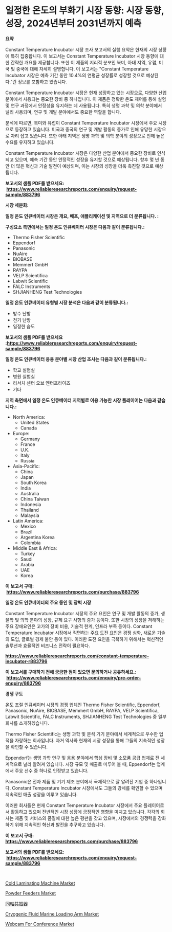 <p><h1>일정한 온도의 부화기 시장 동향: 시장 동향, 성장, 2024년부터 2031년까지 예측</h1></p><p><strong>요약</strong></p>
<p><p>Constant Temperature Incubator 시장 조사 보고서의 실행 요약은 현재의 시장 상황에 특히 집중합니다. 이 보고서는 Constant Temperature Incubator 시장 동향에 대한 간략한 개요를 제공합니다. 또한 이 제품의 지리적 분포인 북미, 아태 지역, 유럽, 미국 및 중국에 대해 자세히 설명합니다. 이 보고서는 "Constant Temperature Incubator 시장은 예측 기간 동안 10.4%의 연평균 성장률로 성장할 것으로 예상된다."란 정보를 포함하고 있습니다.</p><p>Constant Temperature Incubator 시장은 현재 성장하고 있는 시장으로, 다양한 산업 분야에서 사용되는 중요한 장비 중 하나입니다. 이 제품은 정확한 온도 제어를 통해 실험 및 연구 과정에서 안정성을 유지하는 데 사용됩니다. 특히 생명 과학 및 의학 분야에서 널리 사용되며, 연구 및 개발 분야에서도 중요한 역할을 합니다.</p><p>분석에 따르면, 북미와 유럽이 Constant Temperature Incubator 시장에서 주요 시장으로 등장하고 있습니다. 미국과 중국의 연구 및 개발 활동의 증가로 인해 유망한 시장으로 자리 잡고 있습니다. 또한 아태 지역은 생명 과학 및 의학 분야의 성장으로 인해 높은 수요를 유지하고 있습니다.</p><p>Constant Temperature Incubator 시장은 다양한 산업 분야에서 중요한 장비로 인식되고 있으며, 예측 기간 동안 안정적인 성장을 유지할 것으로 예상됩니다. 향후 몇 년 동안 더 많은 혁신과 기술 발전이 예상되며, 이는 시장의 성장을 더욱 촉진할 것으로 예상됩니다.</p></p>
<p><strong>보고서의 샘플 PDF를 받으세요: &nbsp;<a href="https://www.reliableresearchreports.com/enquiry/request-sample/883796">https://www.reliableresearchreports.com/enquiry/request-sample/883796</a></strong></p>
<p><strong>시장 세분화:</strong></p>
<p><strong> 일정 온도 인큐베이터 시장은 개요, 배포, 애플리케이션 및 지역으로 더 분류됩니다. :</strong></p>
<p><strong>구성요소 측면에서는 일정 온도 인큐베이터 시장은 다음과 같이 분류됩니다.:</strong></p>
<p><ul><li>Thermo Fisher Scientific</li><li>Eppendorf</li><li>Panasonic</li><li>NuAire</li><li>BIOBASE</li><li>Memmert GmbH</li><li>RAYPA</li><li>VELP Scientifica</li><li>Labwit Scientific</li><li>FALC Instruments</li><li>SHJIANHENG Test Technologies</li></ul></p>
<p><strong> 일정 온도 인큐베이터 유형별 시장 분석은 다음과 같이 분류됩니다.:</strong></p>
<p><ul><li>방수 난방</li><li>전기 난방</li><li>일정한 습도</li></ul></p>
<p><strong>보고서의 샘플 PDF를 받으세요 :<a href="https://www.reliableresearchreports.com/enquiry/request-sample/883796">https://www.reliableresearchreports.com/enquiry/request-sample/883796</a></strong></p>
<p><strong> 일정 온도 인큐베이터 응용 분야별 시장 산업 조사는 다음과 같이 분류됩니다.:</strong></p>
<p><ul><li>학교 실험실</li><li>병원 실험실</li><li>리서치 센터 오브 엔터프라이즈</li><li>기타</li></ul></p>
<p><strong>지역 측면에서 일정 온도 인큐베이터 지역별로 이용 가능한 시장 플레이어는 다음과 같습니다.:</strong></p>
<p><ul>
    <li>
        North America:
        <ul>
            <li>United States</li>
            <li>Canada</li>
        </ul>
    </li>
    <li>
        Europe:
        <ul>
            <li>Germany</li>
            <li>France</li>
            <li>U.K.</li>
            <li>Italy</li>
            <li>Russia</li>
        </ul>
    </li>
    <li>
        Asia-Pacific:
        <ul>
            <li>China</li>
            <li>Japan</li>
            <li>South Korea</li>
            <li>India</li>
            <li>Australia</li>
            <li>China Taiwan</li>
            <li>Indonesia</li>
            <li>Thailand</li>
            <li>Malaysia</li>
        </ul>
    </li>
    <li>
        Latin America:
        <ul>
            <li>Mexico</li>
            <li>Brazil</li>
            <li>Argentina Korea</li>
            <li>Colombia</li>
        </ul>
    </li>
    <li>
        Middle East & Africa:
        <ul>
            <li>Turkey</li>
            <li>Saudi</li>
            <li>Arabia</li>
            <li>UAE</li>
            <li>Korea</li>
        </ul>
    </li>
    </ul></p>
<p><strong>이 보고서 구매: &nbsp;<a href="https://www.reliableresearchreports.com/purchase/883796">https://www.reliableresearchreports.com/purchase/883796</a></strong></p>
<p><strong>일정 온도 인큐베이터의 주요 동인 및 장벽 시장</strong></p>
<p><p>Constant Temperature Incubator 시장의 주요 요인은 연구 및 개발 활동의 증가, 생물학 및 의학 분야의 성장, 규제 요구 사항의 증가 등이다. 또한 시장의 성장을 저해하는 주요 장애요인은 고가의 장비 비용, 기술적 한계, 인프라 부족 등이다. Constant Temperature Incubator 시장에서 직면하는 주요 도전 요인은 경쟁 심화, 새로운 기술의 도입, 글로벌 경제 불안 등이 있다. 이러한 도전 요인을 극복하기 위해서는 혁신적인 솔루션과 효율적인 비즈니스 전략이 필요하다.</p></p>
<p><strong><a href="https://www.reliableresearchreports.com/constant-temperature-incubator-r883796">https://www.reliableresearchreports.com/constant-temperature-incubator-r883796</a></strong></p>
<p><strong>이 보고서를 구매하기 전에 궁금한 점이 있으면 문의하거나 공유하세요.: &nbsp;<a href="https://www.reliableresearchreports.com/enquiry/pre-order-enquiry/883796">https://www.reliableresearchreports.com/enquiry/pre-order-enquiry/883796</a></strong></p>
<p><strong>경쟁 구도</strong></p>
<p><p>온도 조절 인큐베이터 시장의 경쟁 업체인 Thermo Fisher Scientific, Eppendorf, Panasonic, NuAire, BIOBASE, Memmert GmbH, RAYPA, VELP Scientifica, Labwit Scientific, FALC Instruments, SHJIANHENG Test Technologies 중 일부 회사를 소개하겠습니다. </p><p>Thermo Fisher Scientific는 생명 과학 및 분석 기기 분야에서 세계적으로 우수한 업적을 자랑하는 회사입니다. 과거 역사와 현재의 시장 성장을 통해 그들의 지속적인 성장을 확인할 수 있습니다. </p><p>Eppendorf는 생명 과학 연구 및 응용 분야에서 핵심 장비 및 소모품 공급 업체로 전 세계적으로 널리 알려져 있습니다. 시장 규모 및 매출로 미루어 볼 때, Eppendorf는 업계에서 주요 선수 중 하나로 인정받고 있습니다.</p><p>Panasonic은 전자 제품 및 기기 제조 분야에서 국제적으로 잘 알려진 기업 중 하나입니다. Constant Temperature Incubator 시장에서도 그들의 강세를 확인할 수 있으며 지속적인 매출 성장을 이루고 있습니다.</p><p>이러한 회사들은 현재 Constant Temperature Incubator 시장에서 주요 플레이어로서 활동하고 있으며 전반적인 시장 성장에 긍정적인 영향을 미치고 있습니다. 각각의 회사는 제품 및 서비스의 품질에 대한 높은 평판을 갖고 있으며, 시장에서의 경쟁력을 강화하기 위해 지속적인 혁신과 발전을 추구하고 있습니다.</p></p>
<p><strong>이 보고서 구매: &nbsp; <a href="https://www.reliableresearchreports.com/purchase/883796">https://www.reliableresearchreports.com/purchase/883796</a></strong></p>
<p><strong>보고서의 샘플 PDF를 받으세요: &nbsp;<a href="https://www.reliableresearchreports.com/enquiry/request-sample/883796">https://www.reliableresearchreports.com/enquiry/request-sample/883796</a></strong><strong></strong></p>
<p>&nbsp;</p>
<p><p><a href="https://github.com/singletonthaxterkelliehr2df/Market-Research-Report-List-2/blob/main/cold-laminating-machine-market.md">Cold Laminating Machine Market</a></p><p><a href="https://github.com/kufem1/Market-Research-Report-List-2/blob/main/powder-feeders-market.md">Powder Feeders Market</a></p><p><a href="https://github.com/ihabdkwlxs948/Market-Research-Report-List-1/blob/main/846951330065.md">同軸共振器</a></p><p><a href="https://www.linkedin.com/pulse/cryogenic-fluid-marine-loading-arm-market-size-growth-segmentation-barue?trackingId=03TE62Pg%2Bke7VTuSDeW73Q%3D%3D">Cryogenic Fluid Marine Loading Arm Market</a></p><p><a href="https://www.linkedin.com/pulse/webcam-conference-market-insights-players-forecast-till-2031-xtyte?trackingId=%2FjlfJdkUhH5TnjERUBfkFA%3D%3D">Webcam For Conference Market</a></p></p>